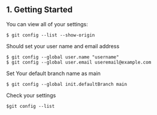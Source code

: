 ## 1. Getting Started

You can view all of your settings:

    $ git config --list --show-origin

Should set your user name and email address

    $ git config --global user.name "username"
    $ git config --global user.email useremail@example.com

Set Your default branch name as main

    $ git config --global init.defaultBranch main

Check your settings

    $git config --list